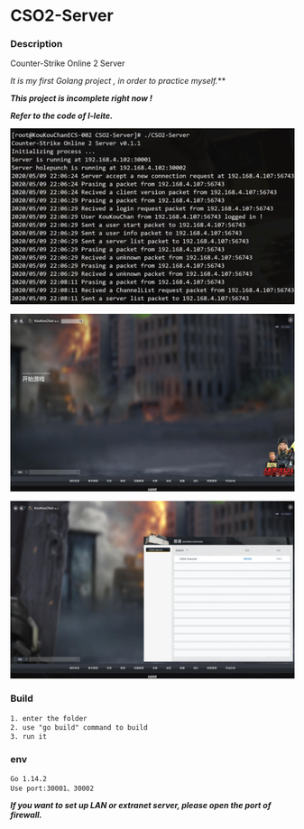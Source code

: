 # CSO2-Server

### Description

Counter-Strike Online 2 Server

*It is my first Golang project , in order to practice myself.***

***This project is incomplete right now !***

***Refer to the code of l-leite.***

![](photos/main.jpg)

![](photos/intro.jpg)

![](photos/channel.jpg)

### Build

    1. enter the folder
    2. use "go build" command to build
    3. run it

### env

    Go 1.14.2
    Use port:30001、30002

***If you want to set up LAN or extranet server, please open the port of firewall.***
